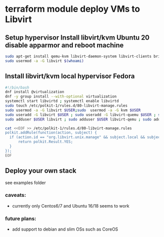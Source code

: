 # terraform module deploy VMs to Libvirt

## Setup hypervisor Install libvirt/kvm Ubuntu 20 disable apparmor and reboot machine

```bash
sudo apt-get install qemu-kvm libvirt-daemon-system libvirt-clients bridge-utils virt-manager virt-viewer -y# installs packages
sudo usermod -a -G libvirt $(whoami)
```

## Install libvirt/kvm local hypervisor Fedora

```bash
#!/bin/bash
dnf install @virtualization
dnf -y group install --with-optional virtualization
systemctl start libvirtd ; systemctl enable libvirtd
sudo touch /etc/polkit-1/rules.d/80-libvirt-manage.rules
sudo usermod -a -G libvirt $USER;sudo  usermod -a -G kvm $USER
sudo useradd -G libvirt $USER ; sudo useradd -G libvirt-quemu $USER ; sudo useradd -G kvm $USER
sudo adduser $USER libvirt ; sudo adduser $USER libvirt-qemu ; sudo adduser $USER kvm # grants your user manage kvm/libvirt

cat <<EOF >> /etc/polkit-1/rules.d/80-libvirt-manage.rules
polkit.addRule(function(action, subject) {
  if (action.id == "org.libvirt.unix.manage" && subject.local && subject.active && subject.isInGroup("wheel")) {
      return polkit.Result.YES;
  }
});
EOF
```

## Deploy your own stack
see examples folder

### caveats:
 - currently only Centos6/7 and Ubuntu 16/18 seems to work
### future plans:
 - add support to debian and slim OSs such as CoreOS